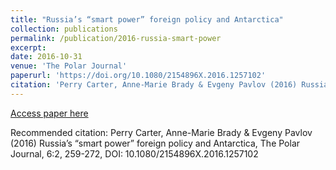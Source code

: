 ```yaml
---
title: "Russia’s “smart power” foreign policy and Antarctica"
collection: publications
permalink: /publication/2016-russia-smart-power
excerpt:
date: 2016-10-31
venue: 'The Polar Journal'
paperurl: 'https://doi.org/10.1080/2154896X.2016.1257102'
citation: 'Perry Carter, Anne-Marie Brady & Evgeny Pavlov (2016) Russia’s “smart power” foreign policy and Antarctica, The Polar Journal, 6:2, 259-272, DOI: 10.1080/2154896X.2016.1257102'
---
```



[Access paper here](https://doi.org/10.1080/2154896X.2016.1257102)

Recommended citation: Perry Carter, Anne-Marie Brady & Evgeny Pavlov (2016) Russia’s “smart power” foreign policy and Antarctica, The Polar Journal, 6:2, 259-272, DOI: 10.1080/2154896X.2016.1257102
